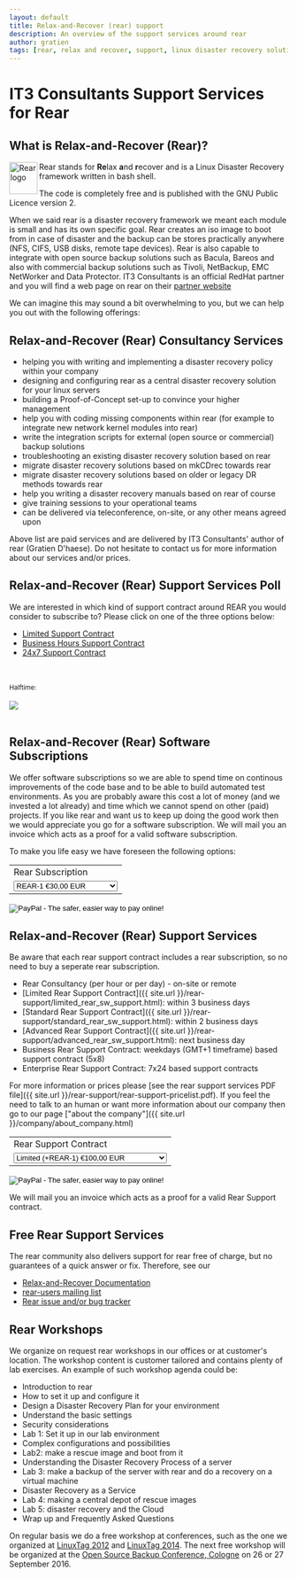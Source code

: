 ```yaml
---
layout: default
title: Relax-and-Recover (rear) support
description: An overview of the support services around rear
author: gratien
tags: [rear, relax and recover, support, linux disaster recovery solution, IT3 Consultants, GPL]
---
```


# IT3 Consultants Support Services for Rear

## What is Relax-and-Recover (Rear)?

<img src="{{ site.url }}/images/logo/rear_logo_100.png" width="51" height="58" border="0" align="left" alt="Rear logo" />
Rear stands for <strong>Re</strong>lax <strong>a</strong>nd <strong>r</strong>ecover and is a Linux Disaster Recovery framework written in bash shell.

The code is completely free and is published with the GNU Public Licence version 2.

When we said rear is a disaster recovery framework we meant each module is small and has its own specific goal. Rear creates an iso image to boot from in case of disaster and the backup can be stores practically anywhere (NFS, CIFS, USB disks, remote tape devices). Rear is also capable to integrate with open source backup solutions such as Bacula, Bareos and also with commercial backup solutions such as Tivoli, NetBackup, EMC NetWorker and Data Protector.
IT3 Consultants is an official RedHat partner and you will find a web page on rear on their [partner website](http://redhat.force.com/finder/PFPartnerDetail?id=0016000000M8PW4AAN)

We can imagine this may sound a bit overwhelming to you, but we can help you out with the following offerings:

## Relax-and-Recover (Rear) Consultancy Services

* helping you with writing and implementing a disaster recovery policy within your company
* designing and configuring rear as a central disaster recovery solution for your linux servers
* building a Proof-of-Concept set-up to convince your higher management
* help you with coding missing components within rear (for example to integrate new network kernel modules into rear)
* write the integration scripts for external (open source or commercial) backup solutions
* troubleshooting an existing disaster recovery solution based on rear
* migrate disaster recovery solutions based on mkCDrec towards rear
* migrate disaster recovery solutions based on older or legacy DR methods towards rear
* help you writing a disaster recovery manuals based on rear of course
* give training sessions to your operational teams
* can be delivered via teleconference, on-site, or any other means agreed upon

Above list are paid services and are delivered by IT3 Consultants' author of rear (Gratien D'haese). Do not hesitate to contact us for more information about our services and/or prices.

## Relax-and-Recover (Rear) Support Services Poll

We are interested in which kind of support contract around REAR you would consider to subscribe to? Please click on one of the three options below:

<ul>
    <li><a href="http://www.gfxpoll.nl/pollvote/222738.html" target="_newWin">Limited Support Contract</a></li>
    <li><a href="http://www.gfxpoll.nl/pollvote/222739.html" target="_newWin">Business Hours Support Contract</a></li>
    <li><a href="http://www.gfxpoll.nl/pollvote/222740.html" target="_newWin">24x7 Support Contract</a></li>
</ul>
<br /><br /><small>Halftime:</small><br /><br /><img src="http://www.gfxpoll.nl/pollgfx/48334.png"><br /><br />

## Relax-and-Recover (Rear) Software Subscriptions

We offer software subscriptions so we are able to spend time on continous improvements of the code base and to be able to build automated test environments. As you are probably aware this cost a lot of money (and we invested a lot already) and time which we cannot spend on other (paid) projects. If you like rear and want us to keep up doing the good work then we would appreciate you go for a software subscription. We will mail you an invoice which acts as a proof for a valid software subscription.

To make you life easy we have foreseen the following options:

<form action="https://www.paypal.com/cgi-bin/webscr" method="post" target="_top">
<input type="hidden" name="cmd" value="_s-xclick">
<input type="hidden" name="hosted_button_id" value="Q862TMYZQAMDG">
<table>
<tr><td><input type="hidden" name="on0" value="Rear Subscription">Rear Subscription</td></tr><tr><td><select name="os0">
	<option value="REAR-1">REAR-1 €30,00 EUR</option>
	<option value="REAR-5">REAR-5 €128,00 EUR</option>
	<option value="REAR-10">REAR-10 €225,00 EUR</option>
	<option value="REAR-100">REAR-100 €1 500,00 EUR</option>
	<option value="REAR-1000">REAR-1000 €9 000,00 EUR</option>
</select> </td></tr>
</table>
<input type="hidden" name="currency_code" value="EUR">
<input type="image" src="https://www.paypalobjects.com/en_US/BE/i/btn/btn_buynowCC_LG.gif" border="0" name="submit" alt="PayPal - The safer, easier way to pay online!">
<img alt="" border="0" src="https://www.paypalobjects.com/en_US/i/scr/pixel.gif" width="1" height="1">
</form>


## Relax-and-Recover (Rear) Support Services

Be aware that each rear support contract includes a rear subscription, so no need to buy a seperate rear subscription.

* Rear Consultancy (per hour or per day) - on-site or remote
* [Limited Rear Support Contract]({{ site.url }}/rear-support/limited_rear_sw_support.html): within 3 business days
* [Standard Rear Support Contract]({{ site.url }}/rear-support/standard_rear_sw_support.html): within 2 business days
* [Advanced Rear Support Contract]({{ site.url }}/rear-support/advanced_rear_sw_support.html): next business day
* Business Rear Support Contract: weekdays (GMT+1 timeframe) based support contract (5x8)
* Enterprise Rear Support Contract: 7x24 based support contracts

For more information or prices please [see the rear support services PDF file]({{ site.url }}/rear-support/rear-support-pricelist.pdf). If you feel the need to talk to an human or want more information about our company then go to our page ["about the company"]({{ site.url }}/company/about_company.html)

<form action="https://www.paypal.com/cgi-bin/webscr" method="post" target="_top">
<input type="hidden" name="cmd" value="_s-xclick">
<input type="hidden" name="hosted_button_id" value="HZBDS4U5F6QY6">
<table>
<tr><td><input type="hidden" name="on0" value="Rear Support Contract">Rear Support Contract</td></tr><tr><td><select name="os0">
	<option value="Limited (+REAR-1)">Limited (+REAR-1) €100,00 EUR</option>
	<option value="Standard (+REAR-5)">Standard (+REAR-5) €400,00 EUR</option>
	<option value="Advanced (+REAR-10)">Advanced (+REAR-10) €750,00 EUR</option>
	<option value="Business (+REAR-100)">Business (+REAR-100) €6 000,00 EUR</option>
	<option value="Enterprise (+REAR-1000)">Enterprise (+REAR-1000) €30 000,00 EUR</option>
</select> </td></tr>
</table>
<input type="hidden" name="currency_code" value="EUR">
<input type="image" src="https://www.paypalobjects.com/en_US/BE/i/btn/btn_buynowCC_LG.gif" border="0" name="submit" alt="PayPal - The safer, easier way to pay online!">
<img alt="" border="0" src="https://www.paypalobjects.com/en_US/i/scr/pixel.gif" width="1" height="1">
</form>

We will mail you an invoice which acts as a proof for a valid Rear Support contract.

## Free Rear Support Services

The rear community also delivers support for rear free of charge, but no guarantees of a quick answer or fix. Therefore, see our 

* [Relax-and-Recover Documentation](http://relax-and-recover.org/documentation/)
* [rear-users mailing list](http://lists.relax-and-recover.org/mailman/listinfo/rear-users)
* [Rear issue and/or bug tracker](https://github.com/rear/rear/issues)


## Rear Workshops

We organize on request rear workshops in our offices or at customer's location. The workshop content is customer tailored and contains plenty of lab exercises. An example of such workshop agenda could be:

-	Introduction to rear
-	How to set it up and configure it
-	Design a Disaster Recovery Plan for your environment
-	Understand the basic settings
-	Security considerations
-	Lab 1: Set it up in our lab environment
-	Complex configurations and possibilities
-	Lab2: make a rescue image and boot from it
-	Understanding the Disaster Recovery Process of a server
-	Lab 3: make a backup of the server with rear and do a recovery on a virtual machine
-	Disaster Recovery as a Service
-	Lab 4: making a central depot of rescue images
-	Lab 5: disaster recovery and the Cloud
-	Wrap up and Frequently Asked Questions


On regular basis we do a free workshop at conferences, such as the one we organized at [LinuxTag 2012](http://www.linuxtag.org/2012/de/program/workshops/workshops/vortragsdetails-talkid701.html) and [LinuxTag 2014](http://www.linuxtag.org/2014/de/programm/vortragsdetails/?eventid=2653). The next free workshop will be organized at the [Open Source Backup Conference, Cologne](http://osbconf.org/workshops/) on 26 or 27 September 2016.

